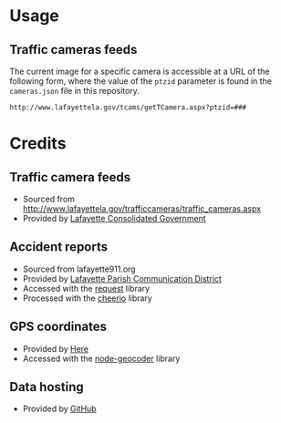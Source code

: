 # Usage

## Traffic cameras feeds

The current image for a specific camera is accessible at a URL of the following form, where the value of the `ptzid` parameter is found in the `cameras.json` file in this repository.

```
http://www.lafayettela.gov/tcams/getTCamera.aspx?ptzid=###
```

# Credits

## Traffic camera feeds

* Sourced from http://www.lafayettela.gov/trafficcameras/traffic_cameras.aspx
* Provided by [Lafayette Consolidated Government](http://www.lafayettela.gov)

## Accident reports

* Sourced from lafayette911.org
* Provided by [Lafayette Parish Communication District](http://www.lafayettela.gov/FireDepartment/Pages/Communications.aspx)
* Accessed with the [request](https://www.npmjs.com/package/request) library
* Processed with the [cheerio](https://www.npmjs.com/package/cheerio) library

## GPS coordinates

* Provided by [Here](https://www.here.com/products/location-based-services/geocoding-tools)
* Accessed with the [node-geocoder](https://www.npmjs.com/package/node-geocoder) library

## Data hosting

* Provided by [GitHub](https://github.com)
